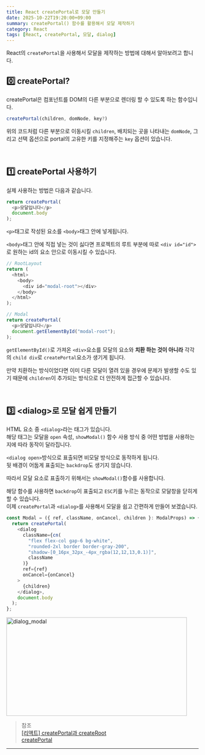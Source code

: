 ```yaml
---
title: React createPortal로 모달 만들기
date: 2025-10-22T19:20:00+09:00
summary: createPortal() 함수를 활용해서 모달 제작하기
category: React
tags: [React, createPortal, 모달, dialog]
---
```


React의 `createPortal`을 사용해서 모달을 제작하는 방법에 대해서 알아보려고 합니다.

## 0️⃣ createPortal?

createPortal은 컴포넌트를 DOM의 다른 부분으로 렌더링 할 수 있도록 하는 함수입니다.

```typescript
createPortal(children, domNode, key?)
```

위의 코드처럼 다른 부분으로 이동시킬 `children`, 배치되는 곳을 나타내는 `domNode`, 그리고 선택 옵션으로 portal의 고유한 키를 지정해주는 `key` 옵션이 있습니다.

<br />

## 1️⃣ createPortal 사용하기

실제 사용하는 방법은 다음과 같습니다.

```typescript
return createPortal(
  <p>모달입니다</p>
  document.body
);
```

`<p>`태그로 작성된 요소를 `<body>`태그 안에 넣게됩니다.

`<body>`태그 안에 직접 넣는 것이 싫다면 프로젝트의 루트 부분에 따로 `<div id="id">`로 원하는 id의 요소 안으로 이동시킬 수 있습니다.

```typescript
// RootLayout
return (
  <html>
    <body>
      <div id="modal-root"></div>
    </body>
  </html>
);

// Modal
return createPortal(
  <p>모달입니다</p>
  document.getElementById("modal-root");
);
```

`getElementById()`로 가져온 `<div>`요소를 모달의 요소와 **치환 하는 것이 아니라**
각각의 `child div`로 `createPortal`요소가 생기게 됩니다.

만약 치환하는 방식이었다면 이미 다른 모달이 열려 있을 경우에 문제가 발생할 수도 있기 때문에
`children`이 추가되는 방식으로 더 안전하게 접근할 수 있습니다.

<br />

## 3️⃣ \<dialog>로 모달 쉽게 만들기

HTML 요소 중 `<dialog>`라는 태그가 있습니다.  
해당 태그는 모달을 `open` 속성, `showModal()` 함수 사용 방식 중 어떤 방법을 사용하는지에 따라 동작이 달라집니다.

`<dialog open>`방식으로 표출되면 비모달 방식으로 동작하게 됩니다.  
뒷 배경이 어둡게 표출되는 `backdrop`도 생기지 않습니다.

따라서 모달 요소로 표출하기 위해서는 `showModal()`함수를 사용합니다.

해당 함수를 사용하면 `backdrop`이 표출되고 `ESC`키를 누르는 동작으로 모달창을 닫히게 할 수 있습니다.  
이제 `createPortal`과 `<dialog>`를 사용해서 모달을 쉽고 간편하게 만들어 보겠습니다.

```typescript
const Modal = ({ ref, className, onCancel, children }: ModalProps) => {
  return createPortal(
    <dialog
      className={cn(
        "flex flex-col gap-6 bg-white",
        "rounded-2xl border border-gray-200",
        "shadow-[0_16px_32px_-4px_rgba(12,12,13,0.1)]",
        className
      )}
      ref={ref}
      onCancel={onCancel}
    >
      {children}
    </dialog>,
    document.body
  );
};
```

<img width="473" height="258" alt="dialog_modal" src="/images/dialog_modal.png" />
<br />

> 참조  
> [[리액트] createPortal과 createRoot](https://ko.react.dev/reference/react-dom/createPortal#rendering-a-modal-dialog-with-a-portal)  
> [createPortal](https://ko.react.dev/reference/react-dom/createPortal#rendering-a-modal-dialog-with-a-portal)

---
